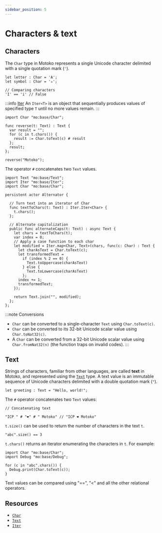 ```yaml
---
sidebar_position: 5
---
```


# Characters & text

## Characters

The `Char` type in Motoko represents a single Unicode character delimited with a single quotation mark (`'`).

```motoko
let letter : Char = 'A';
let symbol : Char = '✮';

// Comparing characters
'I' == 'i' // False
```


:::info [Iter](https://internetcomputer.org/docs/motoko/base/Iter)
An `Iter<T>` is an object that sequentially produces values of specified type `T` until no more values remain.
:::
``` motoko
import Char "mo:base/Char";

func reverse(t: Text) : Text {
  var result = "";
  for (c in t.chars()) {
    result := Char.toText(c) # result
  };
  result;
};

reverse("Motoko");
```

The operator `#` concatenates two `Text` values.

```motoko
import Text "mo:base/Text";
import Iter "mo:base/Iter";
import Char "mo:base/Char";

persistent actor Alternator {

  // Turn text into an iterator of Char
  func textToChars(t: Text) : Iter.Iter<Char> {
    t.chars();
  };

  // Alternate capitalization
  public func alternateCaps(t: Text) : async Text {
    let chars = textToChars(t);
    var index = 0;
    // Apply a case function to each char
    let modified = Iter.map<Char, Text>(chars, func(c: Char) : Text {
      let charAsText = Char.toText(c);
      let transformedText =
        if (index % 2 == 0) {
          Text.toUppercase(charAsText)
        } else {
          Text.toLowercase(charAsText)
        };
      index += 1;
      transformedText;
    });

    return Text.join("", modified);
  };
};
```

:::note Conversions

- `Char` can be converted to a single-character `Text` using `Char.toText(c)`.
- `Char` can be converted to its 32-bit Unicode scalar value using `Char.toNat32(c)`.
- A `Char` can be converted from a 32-bit Unicode scalar value using `Char.fromNat32(n)` (the function traps on invalid codes).
:::

## Text

Strings of characters, familiar from other languages, are called **text** in Motoko, and represented using the [`Text`](https://internetcomputer.org/docs/motoko/base/Text) type. A text value is an immutable sequence of Unicode characters delimited with a double quotation mark (`"`).

```motoko
let greeting : Text = "Hello, world!";
```

The `#` operator concatenates two `Text` values:

``` motoko
// Concatenating text

"ICP " # "❤️" # " Motoko" // "ICP ❤️ Motoko"
```

`t.size()` can be used to return the number of characters in the text `t`.

```motoko
"abc".size() == 3
```

`t.chars()` returns an iterator enumerating the characters in `t`. For example:

```motoko
import Char "mo:base/Char";
import Debug "mo:base/Debug";

for (c in "abc".chars()) {
  Debug.print(Char.toText(c));
}
```

Text values can be compared using "==", "<" and all the other relational operators.

## Resources

- [`Char`](https://internetcomputer.org/docs/motoko/base/Char)
- [`Text`](https://internetcomputer.org/docs/motoko/base/Text)
- [`Iter`](https://internetcomputer.org/docs/motoko/base/Iter)

